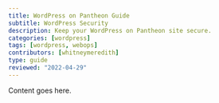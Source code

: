 ```yaml
---
title: WordPress on Pantheon Guide
subtitle: WordPress Security
description: Keep your WordPress on Pantheon site secure.
categories: [wordpress]
tags: [wordpress, webops]
contributors: [whitneymeredith]
type: guide
reviewed: "2022-04-29"
---
```


Content goes here.
